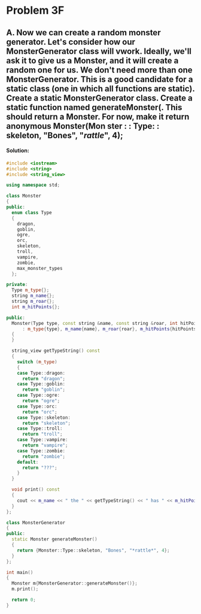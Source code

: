# Problem 3F

## A. Now we can create a random monster generator. Let's consider how our MonsterGenerator class will vwork. Ideally, we'll ask it to give us a Monster, and it will create a random one for us. We don't need more than one MonsterGenerator. This is a good candidate for a static class (one in which all functions are static). Create a static MonsterGenerator class. Create a static function named generateMonster(. This should return a Monster. For now, make it return anonymous Monster(Mon ster : : Type: : skeleton, "Bones", "_rattle_", 4);

#### **Solution:**

```c++
#include <iostream>
#include <string>
#include <string_view>

using namespace std;

class Monster
{
public:
  enum class Type
  {
    dragon,
    goblin,
    ogre,
    orc,
    skeleton,
    troll,
    vampire,
    zombie,
    max_monster_types
  };

private:
  Type m_type{};
  string m_name{};
  string m_roar{};
  int m_hitPoints{};

public:
  Monster(Type type, const string &name, const string &roar, int hitPoints)
      : m_type{type}, m_name{name}, m_roar{roar}, m_hitPoints{hitPoints}
  {
  }

  string_view getTypeString() const
  {
    switch (m_type)
    {
    case Type::dragon:
      return "dragon";
    case Type::goblin:
      return "goblin";
    case Type::ogre:
      return "ogre";
    case Type::orc:
      return "orc";
    case Type::skeleton:
      return "skeleton";
    case Type::troll:
      return "troll";
    case Type::vampire:
      return "vampire";
    case Type::zombie:
      return "zombie";
    default:
      return "???";
    }
  }

  void print() const
  {
    cout << m_name << " the " << getTypeString() << " has " << m_hitPoints << " hit points and says " << m_roar << '\n';
  }
};

class MonsterGenerator
{
public:
  static Monster generateMonster()
  {
    return {Monster::Type::skeleton, "Bones", "*rattle*", 4};
  }
};

int main()
{
  Monster m{MonsterGenerator::generateMonster()};
  m.print();

  return 0;
}
```
